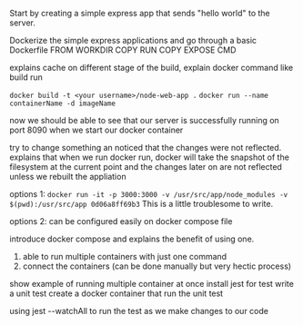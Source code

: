 Start by creating a simple express app that sends "hello world" to the  server.

Dockerize the simple express applications and go through a basic Dockerfile
FROM
WORKDIR
COPY
RUN
COPY
EXPOSE
CMD

explains cache on different stage of the build, explain docker command like
build
run

`docker build -t <your username>/node-web-app .`
`docker run --name containerName -d imageName`

now we should be able to see that our server is successfully running on port 8090 when we start our docker container

try to change something an noticed that the changes were not reflected.
explains that when we run docker run, docker will take the snapshot of the filesystem at the current point and the changes later on are not reflected unless we rebuilt the appliation

options 1:
`docker run -it -p 3000:3000 -v /usr/src/app/node_modules -v $(pwd):/usr/src/app 0d06a8ff69b3`
This is a little troublesome to write.

options 2:
can be configured easily on docker compose file

introduce docker compose and explains the benefit of using one.
1. able to run multiple containers with just one command
2. connect the containers (can be done manually but very hectic process)

show example of running multiple container at once
install jest for test
write a unit test
create a docker container that run the unit test

using jest --watchAll to run the test as we make changes to our code
